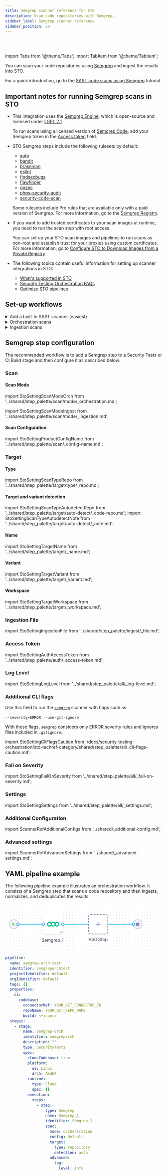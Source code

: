 ```yaml
---
title: Semgrep scanner reference for STO
description: Scan code repositories with Semgrep.
sidebar_label: Semgrep scanner reference
sidebar_position: 20
---
```


<DocsTag  text="Code repo scanners"  backgroundColor= "#cbe2f9" textColor="#0b5cad" link="/docs/security-testing-orchestration/sto-techref-category/security-step-settings-reference#code-repo-scanners"  />
<DocsTag  text="Orchestration" backgroundColor= "#e3cbf9" textColor="#5c0bad" link="/docs/security-testing-orchestration/orchestrate-and-ingest/run-an-orchestrated-scan-in-sto"  />
<DocsTag  text="Ingestion" backgroundColor= "#e3cbf9" textColor="#5c0bad" link="/docs/security-testing-orchestration/orchestrate-and-ingest/ingestion-workflows/ingest-scan-results-into-an-sto-pipeline" />
<br/>
<br/>

import Tabs from '@theme/Tabs';
import TabItem from '@theme/TabItem';

You can scan your code repositories using [Semgrep](https://www.semgrep.com) and ingest the results into STO. 

For a quick introduction, go to the [SAST code scans using Semgrep](/docs/security-testing-orchestration/sto-techref-category/semgrep/sast-scan-semgrep) tutorial.

## Important notes for running Semgrep scans in STO

- This integration uses the [Semgrep Engine](https://github.com/semgrep/semgrep), which is open-source and licensed under [LGPL 2.1](https://tldrlegal.com/license/gnu-lesser-general-public-license-v2.1-(lgpl-2.1)).  

  To run scans using a licensed version of [Semgrep Code](https://semgrep.dev/products/semgrep-code), add your Semgrep token in the [Access token](#access-token) field. 

- STO Semgrep steps include the following rulesets by default: 
  - [auto](https://semgrep.dev/p/auto)
  - [bandit](https://semgrep.dev/p/bandit)
  - [brakeman](https://semgrep.dev/p/brakeman)
  - [eslint](https://semgrep.dev/p/eslint)
  - [findsecbugs](https://semgrep.dev/p/findsecbugs)
  - [flawfinder](https://semgrep.dev/p/flawfinder)
  - [gosec](https://semgrep.dev/p/gosec)
  - [phps-security-audit](https://semgrep.dev/p/phpcs-security-audit)
  - [security-code-scan](https://semgrep.dev/p/security-code-scan)

   Some rulesets include Pro rules that are available only with a paid version of Semgrep. For more information, go to the [Semgrep Registry](https://semgrep.dev/explore).

- If you want to add trusted certificates to your scan images at runtime, you need to run the scan step with root access.

  You can set up your STO scan images and pipelines to run scans as non-root and establish trust for your proxies using custom certificates. For more information, go to [Configure STO to Download Images from a Private Registry](/docs/security-testing-orchestration/use-sto/set-up-sto-pipelines/download-images-from-private-registry).

- The following topics contain useful information for setting up scanner integrations in STO:
   - [What's supported in STO](/docs/security-testing-orchestration/whats-supported)
   - [Security Testing Orchestration FAQs](/docs/faqs/security-testing-orchestration)
   - [Optimize STO pipelines](/docs/security-testing-orchestration/use-sto/set-up-sto-pipelines/optimize-sto-pipelines)



## Set-up workflows
 
<details>

<summary>Add a built-in SAST scanner (easiest)</summary>

:::note

This step is behind the feature flag `STO_ONE_CLICK_SAST`. Contact [Harness Support](mailto:support@harness.io) to enable it.

:::

To scan a code repository, you need [Harness Code Repository](/docs/code-repository) or a [Harness connector](/docs/category/code-repo-connectors) to your Git service. 


#### Add the built-in SAST scanner

Do the following:

1. Add a **Build** or **Security** stage to your pipeline.
2. Configure the stage to point to the [codebase](/docs/continuous-integration/use-ci/codebase-configuration/create-and-configure-a-codebase/) you want to scan. 
3. Go to the **Execution** tab, click **Add step**, and select the **SAST** built-in scanner.

   <DocImage path={require('./static/add-built-in-sast-scanner.png')} width="50%" height="50%" title="Add shared path for scan results" /> 

4. Select **Semgrep** and then **Add scanner**.
5. Save your pipeline and then click **Run**. 

   The pipeline scans your code repository and then shows the results in [Security Tests](/docs/security-testing-orchestration/dashboards/view-scan-results).


</details>



<details>

<summary>Orchestration scans</summary>

To scan a code repository, you need [Harness Code Repository](/docs/code-repository) or a [Harness connector](/docs/category/code-repo-connectors) to your Git service. 


#### Add the Semgrep scanner

Do the following:

1. Add a **Build** or **Security** stage to your pipeline.
2. Configure the stage to point to the [codebase](/docs/continuous-integration/use-ci/codebase-configuration/create-and-configure-a-codebase/) you want to scan. 
2. Add a Semgrep step to the stage.

<br/>
#### Set up the Semgrep scanner

##### Required settings

1. Scan mode = [Orchestration](#scan-mode)
2. Target and Variant Detection = [Auto](#detect-target-and-variant)


##### Optional settings

- [Fail on Severity](#fail-on-severity) — Stop the pipeline if the scan detects any issues at a specified severity or higher
- [Log Level](#log-level) — Useful for debugging

#### Scan the repository

Save your pipeline and then select **Run**. 

The pipeline scans your code repository and then shows the results in [Security Tests](/docs/security-testing-orchestration/dashboards/view-scan-results).


</details>


<!-- 2 --------------------------------------------------------------------->

<details>
<summary>Ingestion scans</summary>


#### Add a shared path for your scan results

1. Add a **Build** or **Security** stage to your pipeline.
2. In the stage **Overview**, add a shared path such as `/shared/scan_results`.

#### Copy scan results to the shared path

There are two primary workflows to do this:

- Add a Run step that runs a Semgrep scan from the command line and then copies the results to the shared path.
- Copy results from a Semgrep scan that ran outside the pipeline. 

For more information and examples, go to [Ingestion scans](/docs/security-testing-orchestration/get-started/key-concepts/ingest-scan-results-into-an-sto-pipeline).


#### Set up the Semgrep scanner

Add a Semgrep step to the stage and set it up as follows.

##### Required settings

1. [Scan mode](#scan-mode) = Ingestion
2. [Target name](#name) — Usually the repo name
2. [Target variant](#name) — Usually the scanned branch. You can also use a [runtime input](/docs/platform/variables-and-expressions/runtime-input-usage) and specify the branch at runtime.
3. [Ingestion file](#ingestion-file) — For example, `/shared/scan_results/semgrep-scan.json`

##### Optional settings

- [Fail on Severity](#fail-on-severity) — Stop the pipeline if the scan detects any issues at a specified severity or higher
- [Log Level](#log-level) — Useful for debugging

#### Scan the repository

Save your pipeline and then select **Run**. 

The pipeline scans your code repository and then shows the results in [Security Tests](/docs/security-testing-orchestration/dashboards/view-scan-results).


</details>

## Semgrep step configuration

The recommended workflow is to add a Semgrep step to a Security Tests or CI Build stage and then configure it as described below.

### Scan

<a name="scan-mode"></a>

#### Scan Mode

import StoSettingScanModeOrch from '../shared/step_palette/scan/mode/_orchestration.md';

import StoSettingScanModeIngest from '../shared/step_palette/scan/mode/_ingestion.md';

<StoSettingScanModeOrch />
<StoSettingScanModeIngest />

#### Scan Configuration

import StoSettingProductConfigName from '../shared/step_palette/scan/_config-name.md';

<StoSettingProductConfigName />

<!-- 
You can use this setting to select the set of Semgrep rulesets to include in your scan:

  - **Default** Include the following rulesets: 
    - [bandit](https://semgrep.dev/p/bandit)
    - [brakeman](https://semgrep.dev/p/brakeman)
    - [eslint](https://semgrep.dev/p/eslint)
    - [findsecbugs](https://semgrep.dev/p/findsecbugs)
    - [flawfinder](https://semgrep.dev/p/flawfinder)
    - [gosec](https://semgrep.dev/p/gosec)
    - [phps-security-audit](https://semgrep.dev/p/phpcs-security-audit)
    - [security-code-scan](https://semgrep.dev/p/security-code-scan)
  - **No default CLI flags** Run the `semgrep` scanner with no additional CLI flags. This setting is useful if you want to specify a custom set of rulesets in **Additional CLI flags**.
  - **p/default** Run the scan with the [default ruleset](https://semgrep.dev/p/default) configured for the Semgrep scanner.
  - **Auto only** Run the scan with the [recommended rulesets specific to your project](https://semgrep.dev/p/auto).
  - **Auto and Ported security tools** Include the following rulesets: 
    - [auto](https://semgrep.dev/p/auto)
    - [brakeman](https://semgrep.dev/p/brakeman)
    - [eslint](https://semgrep.dev/p/eslint)
    - [findsecbugs](https://semgrep.dev/p/findsecbugs)
    - [flawfinder](https://semgrep.dev/p/flawfinder)
    - [gitleaks](https://semgrep.dev/p/gitleaks)
    - [gosec](https://semgrep.dev/p/gosec)
    - [phps-security-audit](https://semgrep.dev/p/phpcs-security-audit)
    - [security-code-scan](https://semgrep.dev/p/security-code-scan)
  - **Auto and Ported security tools except p/gitleaks** 

-->

### Target

#### Type

import StoSettingScanTypeRepo     from '../shared/step_palette/target/type/_repo.md';

<StoSettingScanTypeRepo />


#### Target and variant detection

import StoSettingScanTypeAutodetectRepo from '../shared/step_palette/target/auto-detect/_code-repo.md';
import StoSettingScanTypeAutodetectNote from '../shared/step_palette/target/auto-detect/_note.md';

<StoSettingScanTypeAutodetectRepo/>
<StoSettingScanTypeAutodetectNote/>


#### Name

import StoSettingTargetName from '../shared/step_palette/target/_name.md';

<StoSettingTargetName />

<a name="target-variant"></a>

#### Variant

import StoSettingTargetVariant from '../shared/step_palette/target/_variant.md';

<StoSettingTargetVariant  />


#### Workspace

import StoSettingTargetWorkspace from '../shared/step_palette/target/_workspace.md';

<StoSettingTargetWorkspace  />



### Ingestion File

import StoSettingIngestionFile from '../shared/step_palette/ingest/_file.md';

<StoSettingIngestionFile  />

### Access Token

import StoSettingAuthAccessToken from '../shared/step_palette/auth/_access-token.md';

<StoSettingAuthAccessToken />


### Log Level

import StoSettingLogLevel from '../shared/step_palette/all/_log-level.md';

<StoSettingLogLevel />

<!-- COMMENT THIS OUT UNTIL SEMGREP ORCHESTRATION IS AVAILABLE -->

### Additional CLI flags

Use this field to run the [`semgrep`](https://semgrep.dev/docs/cli-reference/) scanner with flags such as:

`--severity=ERROR --use-git-ignore`

With these flags, `semgrep` considers only ERROR severity rules and ignores files included in `.gitignore`. 

import StoSettingCliFlagsCaution from '/docs/security-testing-orchestration/sto-techref-category/shared/step_palette/all/_cli-flags-caution.md';

<StoSettingCliFlagsCaution />



### Fail on Severity

import StoSettingFailOnSeverity from '../shared/step_palette/all/_fail-on-severity.md';

<StoSettingFailOnSeverity />

### Settings

import StoSettingSettings from '../shared/step_palette/all/_settings.md';

<StoSettingSettings />


### Additional Configuration

import ScannerRefAdditionalConfigs from '../shared/_additional-config.md';

<ScannerRefAdditionalConfigs />


### Advanced settings

import ScannerRefAdvancedSettings from '../shared/_advanced-settings.md';

<ScannerRefAdvancedSettings />

## YAML pipeline example

The following pipeline example illustrates an orchestration workflow. It consists of a Semgrep step that scans a code repository and then ingests, normalizes, and deduplicates the results.

![](../static/semgrep-ingest-pipeline.png)

```yaml
pipeline:
  name: semgrep-orch-test
  identifier: semgreporchtest
  projectIdentifier: default
  orgIdentifier: default
  tags: {}
  properties:
    ci:
      codebase:
        connectorRef: YOUR_GIT_CONNECTOR_ID
        repoName: YOUR_GIT_REPO_NAME
        build: <+input>
  stages:
    - stage:
        name: semgrep-orch
        identifier: semgreporch
        description: ""
        type: SecurityTests
        spec:
          cloneCodebase: true
          platform:
            os: Linux
            arch: Amd64
          runtime:
            type: Cloud
            spec: {}
          execution:
            steps:
              - step:
                  type: Semgrep
                  name: Semgrep_1
                  identifier: Semgrep_1
                  spec:
                    mode: orchestration
                    config: default
                    target:
                      type: repository
                      detection: auto
                    advanced:
                      log:
                        level: info
```
